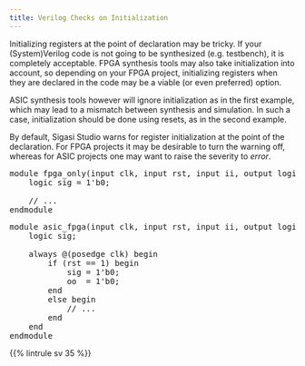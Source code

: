 ```yaml
---
title: Verilog Checks on Initialization
---
```


Initializing registers at the point of declaration may be tricky. If your (System)Verilog code is not going
to be synthesized (e.g. testbench), it is completely acceptable. FPGA synthesis tools may also take initialization
into account, so depending on your FPGA project, initializing registers when they are declared in the code may be
a viable (or even preferred) option. 

ASIC synthesis tools however will ignore initialization as in the first example, which may lead to a mismatch between
synthesis and simulation. In such a case, initialization should be done using resets, as in the second example.

By default, Sigasi Studio warns for register initialization at the point of the declaration. For FPGA projects
it may be desirable to turn the warning off, whereas for ASIC projects one may want to raise the severity to *error*.


<pre>module fpga_only(input clk, input rst, input ii, <span class="warning">output logic oo = 1'b0</span>);
    <span class="warning">logic sig = 1'b0</span>;

    // ...
endmodule</pre>

<pre>module asic_fpga(input clk, input rst, input ii, output logic oo);
    logic sig;

    always @(posedge clk) begin
        <span class="goodcode">if (rst == 1) begin</span>
            <span class="goodcode">sig = 1'b0;</span>
            <span class="goodcode">oo  = 1'b0;</span>
        <span class="goodcode">end</span>
        else begin
            // ...
        end
    end
endmodule</pre>


{{% lintrule sv 35 %}}

